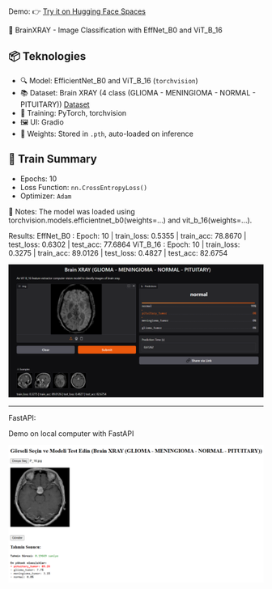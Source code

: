 Demo: 👉 [Try it on Hugging Face Spaces](https://huggingface.co/spaces/dogukang/BrainXRAY)

🧠 BrainXRAY - Image Classification with EffNet_B0 and ViT_B_16

## 📦 Teknologies
- 🔍 Model: EfficientNet_B0 and ViT_B_16 (`torchvision`)
- 📚 Dataset: Brain XRAY (4 class (GLIOMA - MENINGIOMA - NORMAL - PITUITARY)) [Dataset](https://www.kaggle.com/datasets/thomasdubail/brain-tumors-256x256)
- 🧠 Training: PyTorch, torchvision
- 🖼️ UI: Gradio
- 📁 Weights: Stored in `.pth`, auto-loaded on inference

## 🚀 Train Summary
- Epochs: 10
- Loss Function: `nn.CrossEntropyLoss()`
- Optimizer: `Adam`

📌 Notes:
The model was loaded using torchvision.models.efficientnet_b0(weights=...) and vit_b_16(weights=...).

Results:
EffNet_B0 : Epoch: 10 | train_loss: 0.5355 | train_acc: 78.8670 | test_loss: 0.6302 | test_acc: 77.6864
ViT_B_16  : Epoch: 10 | train_loss: 0.3275 | train_acc: 89.0126 | test_loss: 0.4827 | test_acc: 82.6754

![Sample Prediction](xray_image.PNG)

___________________________________________________________________________________________________________________________________________________________________

FastAPI:

Demo on local computer with FastAPI

![Sample_Prediction](xray_image_fastapi.PNG)


